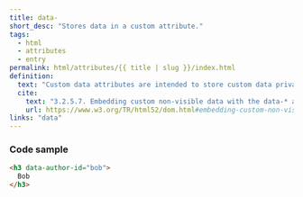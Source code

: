 ```yaml
---
title: data-
short_desc: "Stores data in a custom attribute."
tags:
  - html
  - attributes
  - entry
permalink: html/attributes/{{ title | slug }}/index.html
definition:
  text: "Custom data attributes are intended to store custom data private to the page or application, for which there are no more appropriate attributes or elements."
  cite:
    text: "3.2.5.7. Embedding custom non-visible data with the data-* attributes"
    url: https://www.w3.org/TR/html52/dom.html#embedding-custom-non-visible-data-with-the-data-attributes
links: "data"
---
```


<h3><span>Code sample</span></h3>

```html
<h3 data-author-id="bob">
  Bob
</h3>
```
